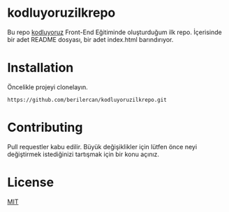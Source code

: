 # kodluyoruzilkrepo
Bu repo [kodluyoruz](https://kodluyoruz.org/) Front-End Eğitiminde oluşturduğum ilk repo. İçerisinde bir adet README dosyası, bir adet index.html barındırıyor.
# Installation
Öncelikle projeyi clonelayın. 
```
https://github.com/berilercan/kodluyoruzilkrepo.git
```
# Contributing
Pull requestler kabu edilir. Büyük değişiklikler için lütfen önce neyi değiştirmek istediğinizi tartışmak için bir konu açınız.
# License
[MIT](https://choosealicense.com/licenses/mit/)

